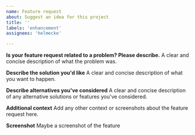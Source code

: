 ```yaml
---
name: Feature request
about: Suggest an idea for this project
title: ''
labels: 'enhancement'
assignees: 'helmecke'

---
```


**Is your feature request related to a problem? Please describe.**
A clear and concise description of what the problem was.

**Describe the solution you'd like**
A clear and concise description of what you want to happen.

**Describe alternatives you've considered**
A clear and concise description of any alternative solutions or features you've considered.

**Additional context**
Add any other context or screenshots about the feature request here.

**Screenshot**
Maybe a screenshot of the feature
